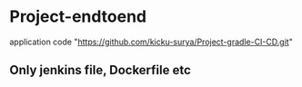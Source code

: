 # Project-endtoend
application code "https://github.com/kicku-surya/Project-gradle-CI-CD.git"

## Only jenkins file, Dockerfile etc

